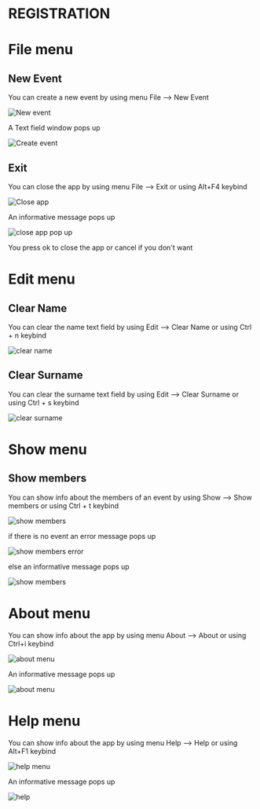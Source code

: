 # REGISTRATION

# File menu

## New Event

You can create a new event by using menu File --> New Event

<p><img src="doc images/file/new event menu.png" title="New event"/></p>

A Text field window pops up 

<p><img src="doc images/file/create event.png" title="Create event"/></p>

## Exit

You can close the app by using menu File --> Exit or using Alt+F4 keybind

<p><img src = "doc images/file/exit menu.png" title="Close app"/></p>

An informative message pops up

<p><img src ="doc images/file/exit menu pop up.png" title="close app pop up"/> </p>

You press ok to close the app or cancel if you don't want

# Edit menu

## Clear Name

You can clear the name text field by using Edit --> Clear Name or using Ctrl + n keybind

<p><img src="doc images/edit/clear name menu.png" title="clear name"/></p>

## Clear Surname

You can clear the surname text field by using Edit --> Clear Surname or using Ctrl + s keybind

<p><img src="doc images/edit/clear surname menu.png" title="clear surname"/></p>

# Show menu

## Show members

You can show info about the members of an event by using Show --> Show members or using Ctrl + t keybind

<p><img src="doc images/show/show members menu.png" title="show members"/></p>

if there is no event an error message pops up

<p><img src="doc images/show/show members error.png" title="show members error"/></p>

else an informative message pops up

<p><img src="doc images/show/show members.png" title="show members"/></p>

# About menu

You can show info about the app by using menu About --> About or using Ctrl+i keybind

<p><img src="doc images/about/about menu.png" title="about menu"/></p>

An informative message pops up

<p><img src="doc images/about/about.png" title="about menu"/></p> 

# Help menu

You can show info about the app by using menu Help --> Help or using Alt+F1 keybind

<p><img src="doc images/help/help menu.png" title="help menu"/></p>

An informative message pops up

<p><img src="doc images/help/help.png" title="help"/></p> 